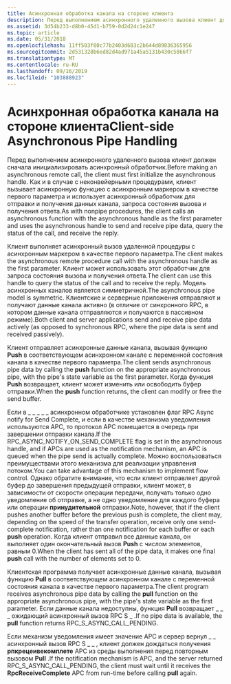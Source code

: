 ```yaml
---
title: Асинхронная обработка канала на стороне клиента
description: Перед выполнением асинхронного удаленного вызова клиент должен сначала инициализировать асинхронный обработчик.
ms.assetid: 3d54b233-d8b0-45d1-b759-0d2d24c1e247
ms.topic: article
ms.date: 05/31/2018
ms.openlocfilehash: 11ff503f80c77b2403d683c2b644d89836365956
ms.sourcegitcommit: 2d531328b6ed82d4ad971a45a5131b430c5866f7
ms.translationtype: MT
ms.contentlocale: ru-RU
ms.lasthandoff: 09/16/2019
ms.locfileid: "103888923"
---
```

# <a name="client-side-asynchronous-pipe-handling"></a><span data-ttu-id="b6e33-103">Асинхронная обработка канала на стороне клиента</span><span class="sxs-lookup"><span data-stu-id="b6e33-103">Client-side Asynchronous Pipe Handling</span></span>

<span data-ttu-id="b6e33-104">Перед выполнением асинхронного удаленного вызова клиент должен сначала инициализировать асинхронный обработчик.</span><span class="sxs-lookup"><span data-stu-id="b6e33-104">Before making an asynchronous remote call, the client must first initialize the asynchronous handle.</span></span> <span data-ttu-id="b6e33-105">Как и в случае с неконвейерными процедурами, клиент вызывает асинхронную функцию с асинхронным маркером в качестве первого параметра и использует асинхронный обработчик для отправки и получения данных канала, запроса состояния вызова и получения ответа.</span><span class="sxs-lookup"><span data-stu-id="b6e33-105">As with nonpipe procedures, the client calls an asynchronous function with the asynchronous handle as the first parameter and uses the asynchronous handle to send and receive pipe data, query the status of the call, and receive the reply.</span></span>

<span data-ttu-id="b6e33-106">Клиент выполняет асинхронный вызов удаленной процедуры с асинхронным маркером в качестве первого параметра.</span><span class="sxs-lookup"><span data-stu-id="b6e33-106">The client makes the asynchronous remote procedure call with the asynchronous handle as the first parameter.</span></span> <span data-ttu-id="b6e33-107">Клиент может использовать этот обработчик для запроса состояния вызова и получения ответа.</span><span class="sxs-lookup"><span data-stu-id="b6e33-107">The client can use this handle to query the status of the call and to receive the reply.</span></span> <span data-ttu-id="b6e33-108">Модель асинхронных каналов является симметричной.</span><span class="sxs-lookup"><span data-stu-id="b6e33-108">The asynchronous pipe model is symmetric.</span></span> <span data-ttu-id="b6e33-109">Клиентские и серверные приложения отправляют и получают данные канала активно (в отличие от синхронного RPC, в котором данные канала отправляются и получаются в пассивном режиме).</span><span class="sxs-lookup"><span data-stu-id="b6e33-109">Both client and server applications send and receive pipe data actively (as opposed to synchronous RPC, where the pipe data is sent and received passively).</span></span>

<span data-ttu-id="b6e33-110">Клиент отправляет асинхронные данные канала, вызывая функцию **Push** в соответствующем асинхронном канале с переменной состояния канала в качестве первого параметра.</span><span class="sxs-lookup"><span data-stu-id="b6e33-110">The client sends asynchronous pipe data by calling the **push** function on the appropriate asynchronous pipe, with the pipe's state variable as the first parameter.</span></span> <span data-ttu-id="b6e33-111">Когда функция **Push** возвращает, клиент может изменить или освободить буфер отправки.</span><span class="sxs-lookup"><span data-stu-id="b6e33-111">When the **push** function returns, the client can modify or free the send buffer.</span></span>

<span data-ttu-id="b6e33-112">Если в \_ \_ \_ \_ \_ асинхронном обработчике установлен флаг RPC Async notify for Send Complete, и если в качестве механизма уведомления используются APC, то протокол APC помещается в очередь при завершении отправки канала.</span><span class="sxs-lookup"><span data-stu-id="b6e33-112">If the RPC\_ASYNC\_NOTIFY\_ON\_SEND\_COMPLETE flag is set in the asynchronous handle, and if APCs are used as the notification mechanism, an APC is queued when the pipe send is actually complete.</span></span> <span data-ttu-id="b6e33-113">Можно воспользоваться преимуществами этого механизма для реализации управления потоком.</span><span class="sxs-lookup"><span data-stu-id="b6e33-113">You can take advantage of this mechanism to implement flow control.</span></span> <span data-ttu-id="b6e33-114">Однако обратите внимание, что если клиент отправляет другой буфер до завершения предыдущей отправки, клиент может, в зависимости от скорости операции передачи, получать только одно уведомление об отправке, а не одно уведомление для каждого буфера или операции **принудительной** отправки.</span><span class="sxs-lookup"><span data-stu-id="b6e33-114">Note, however, that if the client pushes another buffer before the previous push is complete, the client may, depending on the speed of the transfer operation, receive only one send-complete notification, rather than one notification for each buffer or each **push** operation.</span></span> <span data-ttu-id="b6e33-115">Когда клиент отправил все данные канала, он выполняет один окончательный вызов **Push** с числом элементов, равным 0.</span><span class="sxs-lookup"><span data-stu-id="b6e33-115">When the client has sent all of the pipe data, it makes one final **push** call with the number of elements set to 0.</span></span>

<span data-ttu-id="b6e33-116">Клиентская программа получает асинхронные данные канала, вызывая функцию **Pull** в соответствующем асинхронном канале с переменной состояния канала в качестве первого параметра.</span><span class="sxs-lookup"><span data-stu-id="b6e33-116">The client program receives asynchronous pipe data by calling the **pull** function on the appropriate asynchronous pipe, with the pipe's state variable as the first parameter.</span></span> <span data-ttu-id="b6e33-117">Если данные канала недоступны, функция **Pull** возвращает \_ \_ \_ ожидающий асинхронный вызов RPC S \_ .</span><span class="sxs-lookup"><span data-stu-id="b6e33-117">If no pipe data is available, the **pull** function returns RPC\_S\_ASYNC\_CALL\_PENDING.</span></span>

<span data-ttu-id="b6e33-118">Если механизм уведомления имеет значение APC и сервер вернул \_ \_ асинхронный вызов RPC S \_ \_ , клиент должен дождаться получения **рпкрецеивекомплете** APC из среды выполнения перед повторным вызовом **Pull** .</span><span class="sxs-lookup"><span data-stu-id="b6e33-118">If the notification mechanism is APC, and the server returned RPC\_S\_ASYNC\_CALL\_PENDING, the client must wait until it receives the **RpcReceiveComplete** APC from run-time before calling **pull** again.</span></span>

 

 




